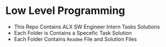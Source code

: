  # Low Level Programming
- This Repo Contains ALX SW Engineer Intern Tasks Solutions
- Each Folder is Contains a Specefic Task Solution
- Each Folder Contains `Readme` File and Solution Files

